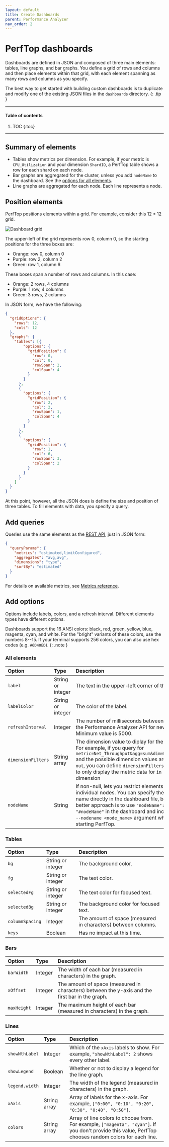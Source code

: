 ```yaml
---
layout: default
title: Create Dashboards
parent: Performance Analyzer
nav_order: 2
---
```


# PerfTop dashboards

Dashboards are defined in JSON and composed of three main elements: tables, line graphs, and bar graphs. You define a grid of rows and columns and then place elements within that grid, with each element spanning as many rows and columns as you specify.

The best way to get started with building custom dashboards is to duplicate and modify one of the existing JSON files in the `dashboards` directory.
{: .tip }

---

#### Table of contents
1. TOC
{:toc}

---


## Summary of elements

- Tables show metrics per dimension. For example, if your metric is `CPU_Utilization` and your dimension `ShardID`, a PerfTop table shows a row for each shard on each node.
- Bar graphs are aggregated for the cluster, unless you add `nodeName` to the dashboard. See the [options for all elements](#all-elements).
- Line graphs are aggregated for each node. Each line represents a node.


## Position elements

PerfTop positions elements within a grid. For example, consider this 12 * 12 grid.

![Dashboard grid](../../images/perftop-grid.png)

The upper-left of the grid represents row 0, column 0, so the starting positions for the three boxes are:

- Orange: row 0, column 0
- Purple: row 2, column 2
- Green: row 1, column 6

These boxes span a number of rows and columns. In this case:

- Orange: 2 rows, 4 columns
- Purple: 1 row, 4 columns
- Green: 3 rows, 2 columns

In JSON form, we have the following:

```json
{
  "gridOptions": {
    "rows": 12,
    "cols": 12
  },
  "graphs": {
    "tables": [{
        "options": {
          "gridPosition": {
            "row": 0,
            "col": 0,
            "rowSpan": 2,
            "colSpan": 4
          }
        }
      },
      {
        "options": {
          "gridPosition": {
            "row": 2,
            "col": 2,
            "rowSpan": 1,
            "colSpan": 4
          }
        }
      },
      {
        "options": {
          "gridPosition": {
            "row": 1,
            "col": 6,
            "rowSpan": 3,
            "colSpan": 2
          }
        }
      }
    ]
  }
}
```

At this point, however, all the JSON does is define the size and position of three tables.  To fill elements with data, you specify a query.


## Add queries

Queries use the same elements as the [REST API](../api/), just in JSON form:

```json
{
  "queryParams": {
    "metrics": "estimated,limitConfigured",
    "aggregates": "avg,avg",
    "dimensions": "type",
    "sortBy": "estimated"
  }
}
```

For details on available metrics, see [Metrics reference](../reference/).


## Add options

Options include labels, colors, and a refresh interval. Different elements types have different options.

Dashboards support the 16 ANSI colors: black, red, green, yellow, blue, magenta, cyan, and white. For the "bright" variants of these colors, use the numbers 8--15. If your terminal supports 256 colors, you can also use hex codes (e.g. `#6D40ED`).
{: .note }


### All elements

Option | Type | Description
:--- | :--- | :---
`label` | String or integer | The text in the upper-left corner of the box.
`labelColor` | String or integer | The color of the label.
`refreshInterval` | Integer | The number of milliseconds between calls to the Performance Analyzer API for new data. Minimum value is 5000.
`dimensionFilters` | String array | The dimension value to diplay for the graph. For example, if you query for `metric=Net_Throughput&agg=sum&dim=Direction` and the possible dimension values are `in` and `out`, you can define `dimensionFilters: ["in"]` to only display the metric data for `in` dimension
`nodeName` | String | If non-null, lets you restrict elements to individual nodes. You can specify the node name directly in the dashboard file, but the better approach is to use `"nodeName": "#nodeName"` in the dashboard and include the `--nodename <node_name>` argument when starting PerfTop.


### Tables

Option | Type | Description
:--- | :--- | :---
`bg` | String or integer | The background color.
`fg` | String or integer | The text color.
`selectedFg` | String or integer | The text color for focused text.
`selectedBg` | String or integer | The background color for focused text.
`columnSpacing` | Integer | The amount of space (measured in characters) between columns.
`keys` | Boolean | Has no impact at this time.


### Bars

Option | Type | Description
:--- | :--- | :---
`barWidth` | Integer | The width of each bar (measured in characters) in the graph.
`xOffset` | Integer | The amount of space (measured in characters) between the y-axis and the first bar in the graph.
`maxHeight` | Integer | The maximum height of each bar (measured in characters) in the graph.


### Lines

Option | Type | Description
:--- | :--- | :---
`showNthLabel` | Integer | Which of the `xAxis` labels to show. For example, `"showNthLabel": 2` shows every other label.
`showLegend` | Boolean | Whether or not to display a legend for the line graph.
`legend.width` | Integer | The width of the legend (measured in characters) in the graph.
`xAxis` | String array | Array of labels for the x-axis. For example, `["0:00", "0:10", "0:20", "0:30", "0:40", "0:50"]`.
`colors` | String array | Array of line colors to choose from. For example, `["magenta", "cyan"]`. If you don't provide this value, PerfTop chooses random colors for each line.
